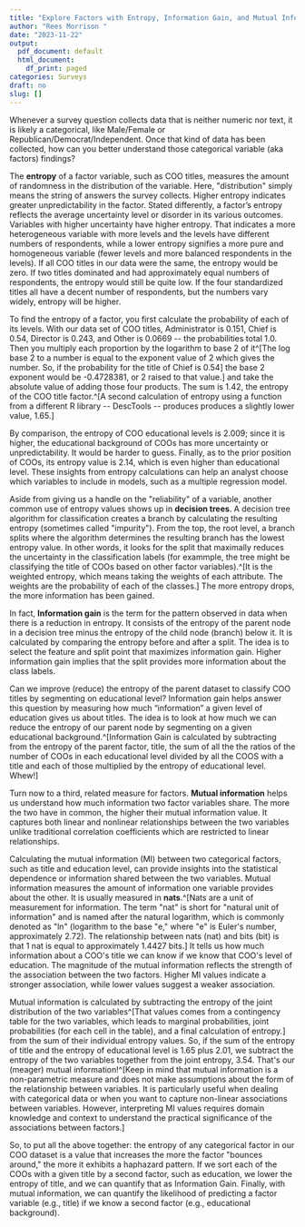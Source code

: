 ```yaml
---
title: "Explore Factors with Entropy, Information Gain, and Mutual Information"
author: "Rees Morrison "
date: "2023-11-22"
output:
  pdf_document: default
  html_document:
    df_print: paged
categories: Surveys
draft: no
slug: []
---
```






Whenever a survey question collects data that is neither numeric nor text, it is likely a categorical, like Male/Female or Republican/Democrat/Independent.  Once that kind of data has been collected, how can you better understand those categorical variable (aka factors) findings?     

The **entropy** of a factor variable, such as COO titles, measures the amount of randomness in the distribution of the variable. Here, "distribution" simply means the string of answers the survey collects.  Higher entropy indicates greater unpredictability in the factor.  Stated differently, a factor’s entropy reflects the average uncertainty level or disorder in its various outcomes.  Variables with higher uncertainty have higher entropy. That indicates a more heterogeneous variable with more levels and the levels have different numbers of respondents, while a lower entropy signifies a more pure and homogeneous variable (fewer levels and more balanced respondents in the levels). If all COO titles in our data were the same, the entropy would be zero. If two titles dominated and had approximately equal numbers of respondents, the entropy would still be quite low. If the four standardized titles all have a decent number of respondents, but the numbers vary widely, entropy will be higher.

To find the entropy of a factor, you first calculate the probability of each of its levels.  With our data set of COO titles, 
Administrator is 0.151, 
Chief is 0.54, 
Director is 0.243, and 
Other is 0.0669 -- the probabilities total 1.0.  Then you multiply each proportion by the logarithm to base 2 of it^[The log base 2 to a number is equal to the exponent value of 2 which gives the number.  So, if the probability for the title of Chief is 0.54] the base 2 exponent would be -0.4728381, or 2 raised to that value.] and take the absolute value of adding those four products.  The sum is 
1.42, the entropy of the COO title factor.^[A second calculation of entropy using a function from a different R library -- DescTools -- produces produces a slightly lower value, 1.65.]  

By comparison, the entropy of COO educational levels is 2.009; since it is higher, the educational background of COOs has more uncertainty or unpredictability. It would be harder to guess. Finally, as to the prior position of COOs, its entropy value is 2.14, which is even higher than educational level.  These insights from entropy calculations can help an analyst choose which variables to include in models, such as a multiple regression model.

Aside from giving us a handle on the "reliability" of a variable, another common use of entropy values shows up in **decision trees**.  A decision tree algorithm for classification creates a branch by calculating the resulting entropy (sometimes called "impurity").  From the top, the root level, a branch splits where the algorithm determines the resulting branch has the lowest entropy value.  In other words, it looks for the split that maximally reduces the uncertainty in the classification labels (for exammple, the tree might be classifying the title of COOs based on other factor variables).^[It is the weighted entropy, which means taking the weights of each attribute. The weights are the probability of each of the classes.] The more entropy drops, the more  information has been gained.

In fact, **Information gain** is the term for the pattern observed in data when there is a reduction in entropy. It consists of the entropy of the parent node in a decision tree minus the entropy of the child node (branch) below it. It is calculated by comparing the entropy before and after a split. The idea is to select the feature and split point that maximizes information gain. Higher information gain implies that the split provides more information about the class labels.

Can we improve (reduce) the entropy of the parent dataset to classify COO titles by segmenting on educational level? Information gain helps answer this question by measuring how much “information” a given level of education gives us about titles. The idea is to look at how much we can reduce the entropy of our parent node by segmenting on a given educational background.^[Information Gain is calculated by subtracting from the entropy of the parent factor, title, the sum of all the the ratios of the number of COOs in each educational level divided by all the COOS with a title and each of those multiplied by the entropy of educational level.  Whew!]

<!-- Where  Hp is the entropy of the parent (the complete, unsegmented dataset), n is the number of values of our target variable (and hence the number of child segments),  pci is the probability that an observation is in child  i (the weighting), and  Hci is the entropy of child (segment)  i. -->

Turn now to a third, related measure for factors.  **Mutual information** helps us understand how much information two factor variables share. The more the two have in common, the higher their mutual information value.  It captures both linear and nonlinear relationships between the two variables unlike traditional correlation coefficients which are restricted to linear relationships.

Calculating the mutual information (MI) between two categorical factors, such as title and education level, can provide insights into the statistical dependence or information shared between the two variables. Mutual information measures the amount of information one variable provides about the other. It is usually measured in **nats**.^[Nats are a unit of measurement for information. The term "nat" is short for "natural unit of information" and is named after the natural logarithm, which is commonly denoted as "ln" (logarithm to the base "e," where "e" is Euler's number, approximately 2.72).  The relationship between nats (nat) and bits (bit) is that 1 nat is equal to approximately 1.4427 bits.]  It tells us how much information about a COO's title we can know if we know that COO's level of education. The magnitude of the mutual information reflects the strength of the association between the two factors. Higher MI values indicate a stronger association, while lower values suggest a weaker association.



Mutual information is calculated by subtracting the entropy of the joint distribution of the two variables^[That values comes from a contingency table for the two variables, which leads to marginal probabilities, joint probabilities (for each cell in the table), and a final calculation of entropy.] from the sum of their individual entropy values.  So, if the sum of the entropy of title and the entropy of educational level is 1.65 plus 2.01, we subtract the entropy of the two variables together from the joint entropy, 3.54.  That's our (meager) mutual information!^[Keep in mind that mutual information is a non-parametric measure and does not make assumptions about the form of the relationship between variables. It is particularly useful when dealing with categorical data or when you want to capture non-linear associations between variables. However, interpreting MI values requires domain knowledge and context to understand the practical significance of the associations between factors.]

So, to put all the above together: the entropy of any categorical factor in our COO dataset is a value that increases the more the factor "bounces around," the more it exhibits a haphazard pattern.  If we sort each of the COOs with a given title by a second factor, such as education, we lower the entropy of title, and we can quantify  that as Information Gain.  Finally, with mutual information, we can quantify the likelihood of predicting a factor variable (e.g., title) if we know a second factor (e.g., educational background).

<!-- End of post -->
